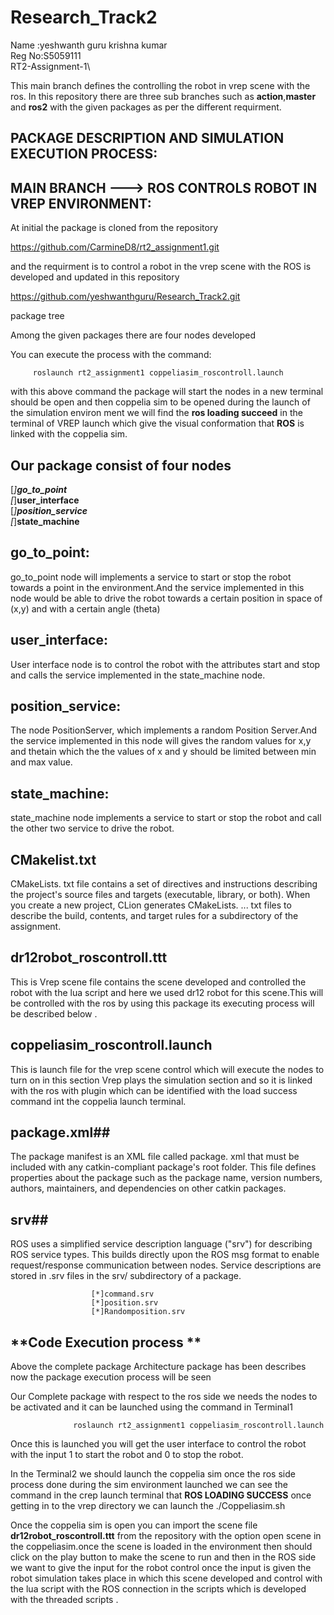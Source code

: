 
# Research_Track2
Name  :yeshwanth guru krishna kumar\
Reg No:S5059111\
RT2-Assignment-1\


This main branch defines the controlling the robot in vrep scene with the ros.
In this repository there are three sub branches such as **action**,**master** and **ros2** with the given packages as per the  different requirment.

## PACKAGE DESCRIPTION AND SIMULATION EXECUTION PROCESS:
## MAIN BRANCH ---> ROS CONTROLS ROBOT IN VREP ENVIRONMENT:
At initial the package is cloned from the repository 

   https://github.com/CarmineD8/rt2_assignment1.git

   and the requirment is to control a robot in the vrep scene with the ROS is developed and updated in this repository

   https://github.com/yeshwanthguru/Research_Track2.git


   package tree
  
 

Among the given packages there are four nodes developed 


You can execute the process with the command:

         roslaunch rt2_assignment1 coppeliasim_roscontroll.launch

with this above command the package will start the nodes in a new terminal should be open and then coppelia sim to be opened during the launch of the simulation environ ment we will find the **ros loading succeed** in the terminal of VREP launch which give the visual conformation that **ROS** is linked  with the coppelia sim. 


## Our package consist of four nodes 
[*]**go_to_point**\
[*]**user_interface**\
[*]**position_service**\
[*]**state_machine** 

## **go_to_point**:
go_to_point node  will implements a service to start or stop the robot towards a point in the environment.And the service implemented in this node would be able to drive the robot towards a certain position in space of (x,y) and with a certain angle (theta)
## **user_interface**:
User interface node is to control the robot with the attributes start and stop and calls the service implemented in the state_machine node. 
## **position_service**:
The node PositionServer, which implements a random Position Server.And the service implemented in this node will gives the random values for x,y and thetain which the the values of x and y should be limited between min and max value. 
## **state_machine**:
state_machine node implements a service to start or stop the robot and call the other two service to drive the robot.

## **CMakelist.txt**
CMakeLists. txt file contains a set of directives and instructions describing the project's source files and targets (executable, library, or both). When you create a new project, CLion generates CMakeLists. ... txt files to describe the build, contents, and target rules for a subdirectory of the assignment.

## **dr12robot_roscontroll.ttt**
This is Vrep scene file contains the scene developed and controlled the robot with the lua script and here we used dr12 robot for this scene.This will be controlled with the ros by using this package its executing process will be described below .

## **coppeliasim_roscontroll.launch** ##
This is launch file for the vrep scene control which will execute the nodes to turn on in this section Vrep plays the simulation section and so it is linked with the ros with plugin which can be identified with the load success command int the coppelia launch terminal.

## **package.xml**##
The package manifest is an XML file called package. xml that must be included with any catkin-compliant package's root folder. This file defines properties about the package such as the package name, version numbers, authors, maintainers, and dependencies on other catkin packages.

## **srv**##
ROS uses a simplified service description language ("srv") for describing ROS service types. This builds directly upon the ROS msg format to enable request/response communication between nodes. Service descriptions are stored in .srv files in the srv/ subdirectory of a package. 

                      [*]command.srv
                      [*]position.srv
                      [*]Randomposition.srv

## **Code Execution process ** ##

Above the complete package Architecture package has been describes now the package execution process will be seen


Our Complete package with respect to the ros side we needs the nodes to be activated and it can be launched using the command in Terminal1

                  roslaunch rt2_assignment1 coppeliasim_roscontroll.launch

Once this is launched you will get the user interface to control the robot with the input 1 to start the robot and 0 to stop the robot.

In the Terminal2 we should launch the coppelia sim once the ros side process done during the sim environment launched we can see the command in the crep launch terminal that **ROS LOADING SUCCESS** once getting in to the vrep directory we can launch the 
                   ./Coppeliasim.sh 

Once the coppelia sim is open you can import the scene file **dr12robot_roscontroll.ttt** from the repository with the option open scene in the coppeliasim.once the scene is loaded in the environment then should click on the play button to make the scene to run and then in the ROS side we want to give the input for the robot control once the input is given the robot simulation takes place in which this scene developed and control with the lua script with the ROS connection in the scripts which is developed with the threaded scripts .
 


       

 
 


    
